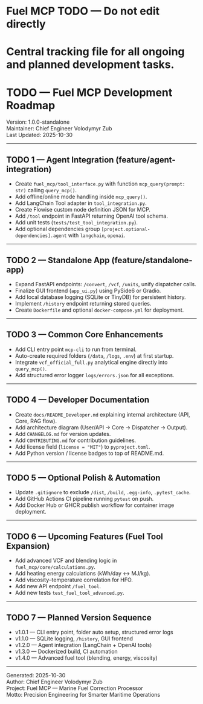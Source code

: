 # Fuel MCP TODO — Do not edit directly
# Central tracking file for all ongoing and planned development tasks.

# TODO — Fuel MCP Development Roadmap  
Version: 1.0.0-standalone  
Maintainer: Chief Engineer Volodymyr Zub  
Last Updated: 2025-10-30  

---

## TODO 1 — Agent Integration (feature/agent-integration)

- Create `fuel_mcp/tool_interface.py` with function `mcp_query(prompt: str)` calling `query_mcp()`.
- Add offline/online mode handling inside `mcp_query()`.
- Add LangChain Tool adapter in `tool_integration.py`.
- Create Flowise custom node definition JSON for MCP.
- Add `/tool` endpoint in FastAPI returning OpenAI tool schema.
- Add unit tests (`tests/test_tool_integration.py`).
- Add optional dependencies group `[project.optional-dependencies].agent` with `langchain`, `openai`.

---

## TODO 2 — Standalone App (feature/standalone-app)

- Expand FastAPI endpoints: `/convert`, `/vcf`, `/units`, unify dispatcher calls.
- Finalize GUI frontend (`app_ui.py`) using PySide6 or Gradio.
- Add local database logging (SQLite or TinyDB) for persistent history.
- Implement `/history` endpoint returning stored queries.
- Create `Dockerfile` and optional `docker-compose.yml` for deployment.

---

## TODO 3 — Common Core Enhancements

- Add CLI entry point `mcp-cli` to run from terminal.  
- Auto-create required folders (`/data`, `/logs`, `.env`) at first startup.  
- Integrate `vcf_official_full.py` analytical engine directly into `query_mcp()`.  
- Add structured error logger `logs/errors.json` for all exceptions.  

---

## TODO 4 — Developer Documentation

- Create `docs/README_Developer.md` explaining internal architecture (API, Core, RAG flow).  
- Add architecture diagram (User/API → Core → Dispatcher → Output).  
- Add `CHANGELOG.md` for version updates.  
- Add `CONTRIBUTING.md` for contribution guidelines.  
- Add license field (`license = "MIT"`) to `pyproject.toml`.  
- Add Python version / license badges to top of README.md.  

---

## TODO 5 — Optional Polish & Automation

- Update `.gitignore` to exclude `/dist`, `/build`, `.egg-info`, `.pytest_cache`.  
- Add GitHub Actions CI pipeline running `pytest` on push.  
- Add Docker Hub or GHCR publish workflow for container image deployment.  

---

## TODO 6 — Upcoming Features (Fuel Tool Expansion)

- Add advanced VCF and blending logic in `fuel_mcp/core/calculations.py`.  
- Add heating energy calculations (kWh/day ↔ MJ/kg).  
- Add viscosity–temperature correlation for HFO.  
- Add new API endpoint `/fuel_tool`.  
- Add new tests `test_fuel_tool_advanced.py`.  

---

## TODO 7 — Planned Version Sequence

- v1.0.1 — CLI entry point, folder auto setup, structured error logs  
- v1.1.0 — SQLite logging, `/history`, GUI frontend  
- v1.2.0 — Agent integration (LangChain + OpenAI tools)  
- v1.3.0 — Dockerized build, CI automation  
- v1.4.0 — Advanced fuel tool (blending, energy, viscosity)  

---

Generated: 2025-10-30  
Author: Chief Engineer Volodymyr Zub  
Project: Fuel MCP — Marine Fuel Correction Processor  
Motto: Precision Engineering for Smarter Maritime Operations  